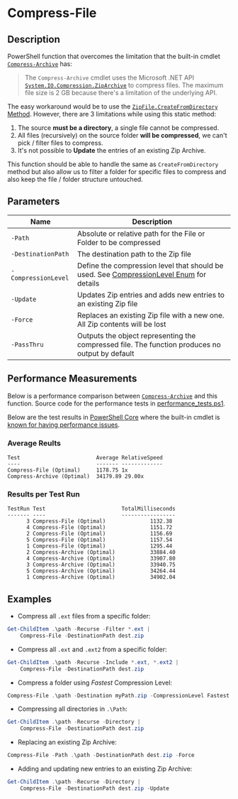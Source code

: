 # Compress-File

## Description

PowerShell function that overcomes the limitation that the built-in cmdlet [`Compress-Archive`](https://docs.microsoft.com/en-us/powershell/module/microsoft.powershell.archive/compress-archive?view=powershell-7.2) has:

> The `Compress-Archive` cmdlet uses the Microsoft .NET API [`System.IO.Compression.ZipArchive`](https://docs.microsoft.com/en-us/dotnet/api/system.io.compression.ziparchive?view=net-6.0) to compress files. The maximum file size is 2 GB because there's a limitation of the underlying API.

The easy workaround would be to use the [`ZipFile.CreateFromDirectory` Method](https://docs.microsoft.com/en-us/dotnet/api/system.io.compression.zipfile.createfromdirectory?view=net-6.0#system-io-compression-zipfile-createfromdirectory(system-string-system-string)). However, there are 3 limitations while using this static method:

   1. The source __must be a directory__, a single file cannot be compressed.
   2. All files (recursively) on the source folder __will be compressed__, we can't pick / filter files to compress.
   3. It's not possible to __Update__ the entries of an existing Zip Archive.

This function should be able to handle the same as `CreateFromDirectory` method but also allow us to filter a folder for specific files to compress and also keep the file / folder structure untouched.

## Parameters

| Name | Description |
| ---  | --- |
| `-Path` | Absolute or relative path for the File or Folder to be compressed |
| `-DestinationPath` | The destination path to the Zip file
| `-CompressionLevel` | Define the compression level that should be used. See [CompressionLevel Enum](https://docs.microsoft.com/en-us/dotnet/api/system.io.compression.compressionlevel?view=net-6.0) for details
| `-Update` | Updates Zip entries and adds new entries to an existing Zip file
| `-Force` | Replaces an existing Zip file with a new one. All Zip contents will be lost
| `-PassThru` | Outputs the object representing the compressed file. The function produces no output by default

## Performance Measurements

Below is a performance comparison between [`Compress-Archive`](https://docs.microsoft.com/en-us/powershell/module/microsoft.powershell.archive/compress-archive?view=powershell-7.2) and this function. Source code for the performance tests in [performance_tests.ps1](performance_tests.ps1).

Below are the test results in [PowerShell Core](https://github.com/PowerShell/PowerShell) where the built-in cmdlet is [known for having performance issues](https://github.com/PowerShell/Microsoft.PowerShell.Archive/issues/78).

### Average Reults

```none
Test                        Average RelativeSpeed
----                        ------- -------------
Compress-File (Optimal)     1178.75 1x
Compress-Archive (Optimal)  34179.89 29.00x
```

### Results per Test Run

```none
TestRun Test                        TotalMilliseconds
------- ----                        -----------------
      3 Compress-File (Optimal)              1132.38
      4 Compress-File (Optimal)              1151.72
      2 Compress-File (Optimal)              1156.69
      5 Compress-File (Optimal)              1157.54
      1 Compress-File (Optimal)              1295.44
      2 Compress-Archive (Optimal)           33884.40
      4 Compress-Archive (Optimal)           33907.80
      3 Compress-Archive (Optimal)           33940.75
      5 Compress-Archive (Optimal)           34264.44
      1 Compress-Archive (Optimal)           34902.04
```

## Examples

- Compress all `.ext` files from a specific folder:

```powershell
Get-ChildItem .\path -Recurse -Filter *.ext |
    Compress-File -DestinationPath dest.zip
```

- Compress all `.ext` and `.ext2` from a specific folder:

```powershell
Get-ChildItem .\path -Recurse -Include *.ext, *.ext2 |
    Compress-File -DestinationPath dest.zip
```

- Compress a folder using _Fastest_ Compression Level:

```powershell
Compress-File .\path -Destination myPath.zip -CompressionLevel Fastest
```

- Compressing all directories in `.\Path`:

```powershell
Get-ChildItem .\path -Recurse -Directory |
    Compress-File -DestinationPath dest.zip
```

- Replacing an existing Zip Archive:

```powershell
Compress-File -Path .\path -DestinationPath dest.zip -Force
```

- Adding and updating new entries to an existing Zip Archive:

```powershell
Get-ChildItem .\path -Recurse -Directory |
    Compress-File -DestinationPath dest.zip -Update
```
